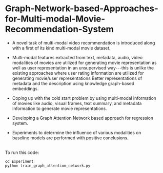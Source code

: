 # Graph-Network-based-Approaches-for-Multi-modal-Movie-Recommendation-System
 
* A novel task of multi-modal video recommendation is introduced along with a first of its kind multi-modal movie dataset.

* Multi-modal features extracted from text, metadata, audio, video modalities of movies are utilized  for generating movie representation as well as user representation in an unsupervised way---this is unlike the existing approaches where user rating information are utilized for generating movie/user representations
Better representations of metadata and the description using knowledge graph-based embeddings.

* Coping up with the cold start problem by using multi-modal information of movies like audio, visual frames, text summary, and metadata information to generate movie representations.
* Developing a Graph Attention Network based approach for regression system.

* Experiments to determine the influence of various modalities on baseline models are performed with positive conclusions.

<br/>
To run this code:
<bt/>

`cd Experiment`
<br/>
`python train_graph_attention_network.py`

